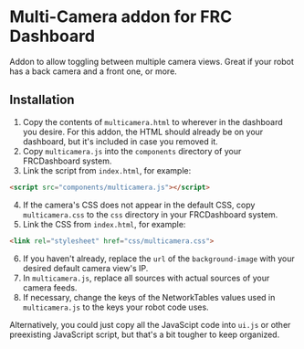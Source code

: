 # Multi-Camera addon for FRC Dashboard
Addon to allow toggling between multiple camera views. Great if your robot has a back camera and a front one, or more.

## Installation
1. Copy the contents of `multicamera.html` to wherever in the dashboard you desire. For this addon, the HTML should already be on your dashboard, but it's included in case you removed it.
2. Copy `multicamera.js` into the `components` directory of your FRCDashboard system.
3. Link the script from `index.html`, for example:

```html
<script src="components/multicamera.js"></script>
```

4. If the camera's CSS does not appear in the default CSS, copy `multicamera.css` to the `css` directory in your FRCDashboard system.
5. Link the CSS from `index.html`, for example:

```html
<link rel="stylesheet" href="css/multicamera.css">
```
6. If you haven't already, replace the `url` of the `background-image` with your desired default camera view's IP.
7. In `multicamera.js`, replace all sources with actual sources of your camera feeds.
8. If necessary, change the keys of the NetworkTables values used in `multicamera.js` to the keys your robot code uses.

Alternatively, you could just copy all the JavaScipt code into `ui.js` or other preexisting JavaScript script, but that's a bit tougher to keep organized.
